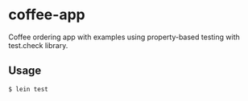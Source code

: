 # coffee-app

Coffee ordering app with examples using property-based testing with test.check library.

## Usage

    $ lein test